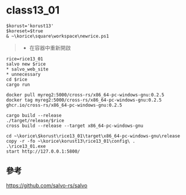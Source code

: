 # class13_01
```
$korust='korust13'
$koreset=$true
& ~\korice\square\workspace\newrice.ps1
```
> * 在容器中重新開啟
```
rice=rice13_01
salvo new $rice
* salvo_web_site
* unnecessary
cd $rice
cargo run
```
```
docker pull myreg2:5000/cross-rs/x86_64-pc-windows-gnu:0.2.5
docker tag myreg2:5000/cross-rs/x86_64-pc-windows-gnu:0.2.5 ghcr.io/cross-rs/x86_64-pc-windows-gnu:0.2.5
```
```
cargo build --release
./target/release/$rice
cross build --release --target x86_64-pc-windows-gnu
```
```
cd ~\korice\$korust\rice13_01\target\x86_64-pc-windows-gnu\release
copy -r -fo ~\korice\korust13\rice13_01\config\ .
.\rice13_01.exe
start http://127.0.0.1:5800/
```

## 參考
https://github.com/salvo-rs/salvo
